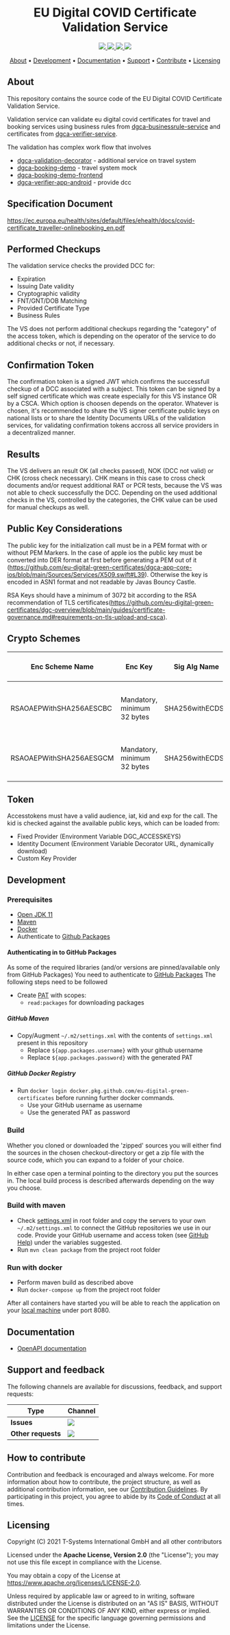 <h1 align="center">
   EU Digital COVID Certificate Validation Service
</h1>

<p align="center">
  <a href="https://github.com/eu-digital-green-certificates/dgca-validation-service/actions/workflows/ci-main.yml" title="ci-main.yml">
    <img src="https://github.com/eu-digital-green-certificates/dgca-validation-service/actions/workflows/ci-main.yml/badge.svg">
  </a>
  <a href="/../../commits/" title="Last Commit">
    <img src="https://img.shields.io/github/last-commit/eu-digital-green-certificates/dgca-validation-service?style=flat">
  </a>
  <a href="/../../issues" title="Open Issues">
    <img src="https://img.shields.io/github/issues/eu-digital-green-certificates/dgca-validation-service?style=flat">
  </a>
  <a href="./LICENSE" title="License">
    <img src="https://img.shields.io/badge/License-Apache%202.0-green.svg?style=flat">
  </a>
</p>

<p align="center">
  <a href="#about">About</a> •
  <a href="#development">Development</a> •
  <a href="#documentation">Documentation</a> •
  <a href="#support-and-feedback">Support</a> •
  <a href="#how-to-contribute">Contribute</a> •
  <a href="#licensing">Licensing</a>
</p>

## About

This repository contains the source code of the EU Digital COVID Certificate Validation Service.

Validation service can validate eu digital covid certificates for travel and booking services 
using business rules from 
[dgca-businessrule-service](https://github.com/eu-digital-green-certificates/dgca-businessrule-service) and
certificates from [dgca-verifier-service](https://github.com/eu-digital-green-certificates/dgca-verifier-service).

The validation has complex work flow that involves

   * [dgca-validation-decorator](https://github.com/eu-digital-green-certificates/dgca-validation-decorator) - additional service on travel system 
   * [dgca-booking-demo](https://github.com/eu-digital-green-certificates/dgca-booking-demo) - travel system mock
   * [dgca-booking-demo-frontend](https://github.com/eu-digital-green-certificates/dgca-booking-demo-frontend)
   * [dgca-verifier-app-android](https://github.com/eu-digital-green-certificates/dgca-verifier-app-android) - provide dcc

## Specification Document

https://ec.europa.eu/health/sites/default/files/ehealth/docs/covid-certificate_traveller-onlinebooking_en.pdf

## Performed Checkups

The validation service checks the provided DCC for: 

- Expiration
- Issuing Date validity
- Cryptographic validity
- FNT/GNT/DOB Matching
- Provided Certificate Type
- Business Rules

The VS does not perform additional checkups regarding the "category" of the access token, which is depending on the operator of the service to do additional checks or not, if necessary. 

## Confirmation Token

The confirmation token is a signed JWT which confirms the successfull checkup of a DCC associated with a subject. This token can be signed by a self signed certificate which was create especially for this VS instance OR by a CSCA. Which option is choosen depends on the operator. Whatever is chosen, it's recommended to share the VS signer certificate public keys on national lists or to share the Identity Documents URLs of the validation services, for validating confirmation tokens accross all service providers in a decentralized manner. 

## Results

The VS delivers an result OK (all checks passed), NOK (DCC not valid) or CHK (cross check necessary). CHK means in this case to cross check documents and/or request additional RAT or PCR tests, because the VS was not able to check successfully the DCC. Depending on the used additional checks in the VS, controlled by the categories, the CHK value can be used for manual checkups as well. 

## Public Key Considerations

The public key for the initialization call must be in a PEM format with or without PEM Markers. In the case of apple ios the public key must be converted into DER format at first before generating a PEM out of it (https://github.com/eu-digital-green-certificates/dgca-app-core-ios/blob/main/Sources/Services/X509.swift#L39). Otherwise the key is encoded in ASN1 format and not readable by Javas Bouncy Castle. 

RSA Keys should have a minimum of 3072 bit according to the RSA recommendation of TLS certificates(https://github.com/eu-digital-green-certificates/dgc-overview/blob/main/guides/certificate-governance.md#requirements-on-tls-upload-and-csca).

## Crypto Schemes

|Enc Scheme Name|Enc Key|Sig Alg Name|Wallet Public Key| Key Encryption Details | DCC Encryption Details|
|-----------------------|-------|------------|-----------------|---|---|
|RSAOAEPWithSHA256AESCBC|Mandatory, minimum 32 bytes  |SHA256withECDSA|ECDSA Key, secp256r1, x.509 PEM Format| Mode=OAEP, MGF=MGF1, Hash=SHA256| IV=X-Nonce (16 Bytes), must be randomly generated|
|RSAOAEPWithSHA256AESGCM|Mandatory, minimum 32 bytes  |SHA256withECDSA|ECDSA Key, secp256r1, x.509 PEM Format| Mode=OAEP, MFG=MGF1, Hash=SHA25| IV=X-Nonce (16 Bytes), randomly generated|

## Token

Accesstokens must have a valid audience, iat, kid and exp for the call. The kid is checked against the available public keys, which can be loaded from:

- Fixed Provider (Environment Variable DGC_ACCESSKEYS)
- Identity Document (Environment Variable Decorator URL, dynamically download)
- Custom Key Provider

## Development

### Prerequisites

- [Open JDK 11](https://openjdk.java.net)
- [Maven](https://maven.apache.org)
- [Docker](https://www.docker.com)
- Authenticate to [Github Packages](https://docs.github.com/en/packages/working-with-a-github-packages-registry/working-with-the-apache-maven-registry)

#### Authenticating in to GitHub Packages

As some of the required libraries (and/or versions are pinned/available only from GitHub Packages) You need to authenticate
to [GitHub Packages](https://docs.github.com/en/packages/working-with-a-github-packages-registry/working-with-the-apache-maven-registry)
The following steps need to be followed

- Create [PAT](https://docs.github.com/en/github/authenticating-to-github/creating-a-personal-access-token) with scopes:
    - `read:packages` for downloading packages

##### GitHub Maven

- Copy/Augment `~/.m2/settings.xml` with the contents of `settings.xml` present in this repository
    - Replace `${app.packages.username}` with your github username
    - Replace `${app.packages.password}` with the generated PAT

##### GitHub Docker Registry

- Run `docker login docker.pkg.github.com/eu-digital-green-certificates` before running further docker commands.
    - Use your GitHub username as username
    - Use the generated PAT as password

### Build

Whether you cloned or downloaded the 'zipped' sources you will either find the sources in the chosen checkout-directory or get a zip file with the source code, which you can expand to a folder of your choice.

In either case open a terminal pointing to the directory you put the sources in. The local build process is described afterwards depending on the way you choose.

### Build with maven
* Check [settings.xml](settings.xml) in root folder and copy the servers to your own `~/.m2/settings.xml` to connect the GitHub repositories we use in our code. Provide your GitHub username and access token (see [GitHub Help](https://docs.github.com/en/github/authenticating-to-github/creating-a-personal-access-token)) under the variables suggested.
* Run `mvn clean package` from the project root folder

### Run with docker
* Perform maven build as described above
* Run `docker-compose up` from the project root folder

After all containers have started you will be able to reach the application on your [local machine](http://localhost:8080/dgci/status) under port 8080.


## Documentation

- [OpenAPI documentation](https://eu-digital-green-certificates.github.io/dgca-validation-service/)

## Support and feedback

The following channels are available for discussions, feedback, and support requests:

| Type                     | Channel                                                |
| ------------------------ | ------------------------------------------------------ |
| **Issues**    | <a href="/../../issues" title="Open Issues"><img src="https://img.shields.io/github/issues/eu-digital-green-certificates/dgca-validation-service?style=flat"></a>  |
| **Other requests**    | <a href="mailto:opensource@telekom.de" title="Email DGC Team"><img src="https://img.shields.io/badge/email-DGC%20team-green?logo=mail.ru&style=flat-square&logoColor=white"></a>   |

## How to contribute  

Contribution and feedback is encouraged and always welcome. For more information about how to contribute, the project structure, 
as well as additional contribution information, see our [Contribution Guidelines](./CONTRIBUTING.md). By participating in this 
project, you agree to abide by its [Code of Conduct](./CODE_OF_CONDUCT.md) at all times.

## Licensing

Copyright (C) 2021 T-Systems International GmbH and all other contributors

Licensed under the **Apache License, Version 2.0** (the "License"); you may not use this file except in compliance with the License.

You may obtain a copy of the License at https://www.apache.org/licenses/LICENSE-2.0.

Unless required by applicable law or agreed to in writing, software distributed under the License is distributed on an "AS IS" 
BASIS, WITHOUT WARRANTIES OR CONDITIONS OF ANY KIND, either express or implied. See the [LICENSE](./LICENSE) for the specific 
language governing permissions and limitations under the License.
